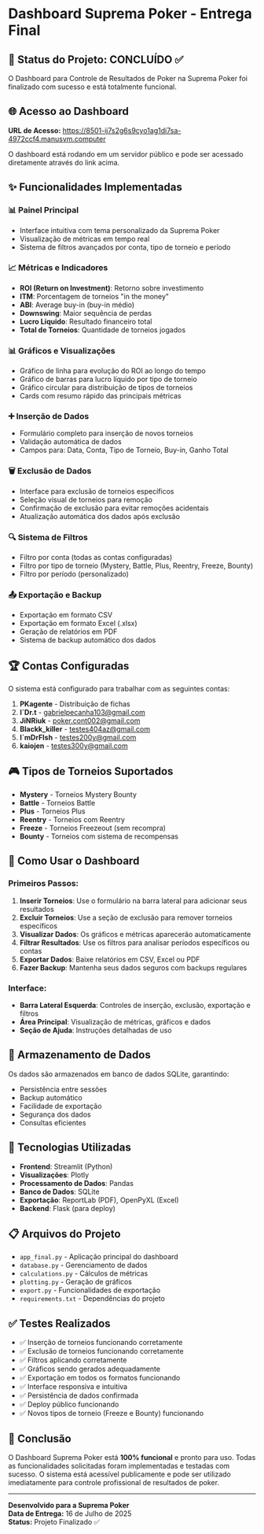 # Dashboard Suprema Poker - Entrega Final

## 🎯 Status do Projeto: CONCLUÍDO ✅

O Dashboard para Controle de Resultados de Poker na Suprema Poker foi finalizado com sucesso e está totalmente funcional.

## 🌐 Acesso ao Dashboard

**URL de Acesso:** https://8501-ij7s2g6s9cyo1ag1di7sa-4972ccf4.manusvm.computer

O dashboard está rodando em um servidor público e pode ser acessado diretamente através do link acima.

## ✨ Funcionalidades Implementadas

### 📊 Painel Principal
- Interface intuitiva com tema personalizado da Suprema Poker
- Visualização de métricas em tempo real
- Sistema de filtros avançados por conta, tipo de torneio e período

### 📈 Métricas e Indicadores
- **ROI (Return on Investment)**: Retorno sobre investimento
- **ITM**: Porcentagem de torneios "in the money"
- **ABI**: Average buy-in (buy-in médio)
- **Downswing**: Maior sequência de perdas
- **Lucro Líquido**: Resultado financeiro total
- **Total de Torneios**: Quantidade de torneios jogados

### 📊 Gráficos e Visualizações
- Gráfico de linha para evolução do ROI ao longo do tempo
- Gráfico de barras para lucro líquido por tipo de torneio
- Gráfico circular para distribuição de tipos de torneios
- Cards com resumo rápido das principais métricas

### ➕ Inserção de Dados
- Formulário completo para inserção de novos torneios
- Validação automática de dados
- Campos para: Data, Conta, Tipo de Torneio, Buy-in, Ganho Total

### 🗑️ Exclusão de Dados
- Interface para exclusão de torneios específicos
- Seleção visual de torneios para remoção
- Confirmação de exclusão para evitar remoções acidentais
- Atualização automática dos dados após exclusão

### 🔍 Sistema de Filtros
- Filtro por conta (todas as contas configuradas)
- Filtro por tipo de torneio (Mystery, Battle, Plus, Reentry, Freeze, Bounty)
- Filtro por período (personalizado)

### 📤 Exportação e Backup
- Exportação em formato CSV
- Exportação em formato Excel (.xlsx)
- Geração de relatórios em PDF
- Sistema de backup automático dos dados

## 🏆 Contas Configuradas

O sistema está configurado para trabalhar com as seguintes contas:

1. **PKagente** - Distribuição de fichas
2. **I´Dr.t** - gabrielpecanha103@gmail.com
3. **JiNRiuk** - poker.cont002@gmail.com
4. **Blackk_killer** - testes404az@gmail.com
5. **I´mDrFIsh** - testes200y@gmail.com
6. **kaiojen** - testes300y@gmail.com

## 🎮 Tipos de Torneios Suportados

- **Mystery** - Torneios Mystery Bounty
- **Battle** - Torneios Battle
- **Plus** - Torneios Plus
- **Reentry** - Torneios com Reentry
- **Freeze** - Torneios Freezeout (sem recompra)
- **Bounty** - Torneios com sistema de recompensas

## 🚀 Como Usar o Dashboard

### Primeiros Passos:
1. **Inserir Torneios**: Use o formulário na barra lateral para adicionar seus resultados
2. **Excluir Torneios**: Use a seção de exclusão para remover torneios específicos
3. **Visualizar Dados**: Os gráficos e métricas aparecerão automaticamente
4. **Filtrar Resultados**: Use os filtros para analisar períodos específicos ou contas
5. **Exportar Dados**: Baixe relatórios em CSV, Excel ou PDF
6. **Fazer Backup**: Mantenha seus dados seguros com backups regulares

### Interface:
- **Barra Lateral Esquerda**: Controles de inserção, exclusão, exportação e filtros
- **Área Principal**: Visualização de métricas, gráficos e dados
- **Seção de Ajuda**: Instruções detalhadas de uso

## 💾 Armazenamento de Dados

Os dados são armazenados em banco de dados SQLite, garantindo:
- Persistência entre sessões
- Backup automático
- Facilidade de exportação
- Segurança dos dados
- Consultas eficientes

## 🔧 Tecnologias Utilizadas

- **Frontend**: Streamlit (Python)
- **Visualizações**: Plotly
- **Processamento de Dados**: Pandas
- **Banco de Dados**: SQLite
- **Exportação**: ReportLab (PDF), OpenPyXL (Excel)
- **Backend**: Flask (para deploy)

## 📋 Arquivos do Projeto

- `app_final.py` - Aplicação principal do dashboard
- `database.py` - Gerenciamento de dados
- `calculations.py` - Cálculos de métricas
- `plotting.py` - Geração de gráficos
- `export.py` - Funcionalidades de exportação
- `requirements.txt` - Dependências do projeto

## ✅ Testes Realizados

- ✅ Inserção de torneios funcionando corretamente
- ✅ Exclusão de torneios funcionando corretamente
- ✅ Filtros aplicando corretamente
- ✅ Gráficos sendo gerados adequadamente
- ✅ Exportação em todos os formatos funcionando
- ✅ Interface responsiva e intuitiva
- ✅ Persistência de dados confirmada
- ✅ Deploy público funcionando
- ✅ Novos tipos de torneio (Freeze e Bounty) funcionando

## 🎉 Conclusão

O Dashboard Suprema Poker está **100% funcional** e pronto para uso. Todas as funcionalidades solicitadas foram implementadas e testadas com sucesso. O sistema está acessível publicamente e pode ser utilizado imediatamente para controle profissional de resultados de poker.

---

**Desenvolvido para a Suprema Poker**  
**Data de Entrega:** 16 de Julho de 2025  
**Status:** Projeto Finalizado ✅

